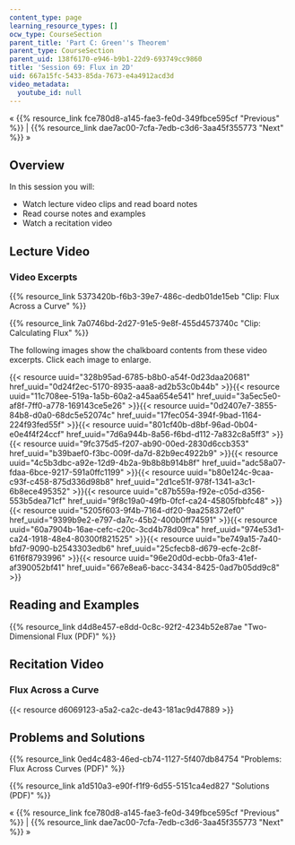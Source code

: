 ```yaml
---
content_type: page
learning_resource_types: []
ocw_type: CourseSection
parent_title: 'Part C: Green''s Theorem'
parent_type: CourseSection
parent_uid: 138f6170-e946-b9b1-22d9-693749cc9860
title: 'Session 69: Flux in 2D'
uid: 667a15fc-5433-85da-7673-e4a4912acd3d
video_metadata:
  youtube_id: null
---
```


« {{% resource_link fce780d8-a145-fae3-fe0d-349fbce595cf "Previous" %}} | {{% resource_link dae7ac00-7cfa-7edb-c3d6-3aa45f355773 "Next" %}} »

Overview
--------

In this session you will:

*   Watch lecture video clips and read board notes
*   Read course notes and examples
*   Watch a recitation video

Lecture Video
-------------

### Video Excerpts

{{% resource_link 5373420b-f6b3-39e7-486c-dedb01de15eb "Clip: Flux Across a Curve" %}}

{{% resource_link 7a0746bd-2d27-91e5-9e8f-455d4573740c "Clip: Calculating Flux" %}}

The following images show the chalkboard contents from these video excerpts. Click each image to enlarge.

{{< resource uuid="328b95ad-6785-b8b0-a54f-0d23daa20681" href_uuid="0d24f2ec-5170-8935-aaa8-ad2b53c0b44b" >}}{{< resource uuid="11c708ee-519a-1a5b-60a2-a45aa654e541" href_uuid="3a5ec5e0-af8f-7ff0-a778-169143ce5e26" >}}{{< resource uuid="0d2407e7-3855-84b8-d0a0-68dc5e52074c" href_uuid="17fec054-394f-9bad-1164-224f93fed55f" >}}{{< resource uuid="801cf40b-d8bf-96ad-0b04-e0e4f4f24ccf" href_uuid="7d6a944b-8a56-f6bd-d112-7a832c8a5ff3" >}}  
{{< resource uuid="9fc375d5-f207-ab90-00ed-2830d6ccb353" href_uuid="b39baef0-f3bc-009f-da7d-82b9ec4922b9" >}}{{< resource uuid="4c5b3dbc-a92e-12d9-4b2a-9b8b8b914b8f" href_uuid="adc58a07-fdaa-6bce-9217-591a0ffc1199" >}}{{< resource uuid="b80e124c-9caa-c93f-c458-875d336d98b8" href_uuid="2d1ce51f-978f-1341-a3c1-6b8ece495352" >}}{{< resource uuid="c87b559a-f92e-c05d-d356-553b5dea71cf" href_uuid="9f8c19a0-49fb-0fcf-ca24-45805fbbfc48" >}}  
{{< resource uuid="5205f603-9f4b-7164-df20-9aa258372ef0" href_uuid="9399b9e2-e797-da7c-45b2-400b0ff74591" >}}{{< resource uuid="60a7904b-16ae-cefc-c20c-3cd4b78d09ca" href_uuid="974e53d1-ca24-1918-48e4-80300f821525" >}}{{< resource uuid="be749a15-7a40-bfd7-9090-b2543303edb6" href_uuid="25cfecb8-d679-ecfe-2c8f-61f6f8793996" >}}{{< resource uuid="96e20d0d-ecbb-0fa3-41ef-af390052bf41" href_uuid="667e8ea6-bacc-3434-8425-0ad7b05dd9c8" >}}

Reading and Examples
--------------------

{{% resource_link d4d8e457-e8dd-0c8c-92f2-4234b52e87ae "Two-Dimensional Flux (PDF)" %}}

Recitation Video
----------------

### Flux Across a Curve

{{< resource d6069123-a5a2-ca2c-de43-181ac9d47889 >}}

Problems and Solutions
----------------------

{{% resource_link 0ed4c483-46ed-cb74-1127-5f407db84754 "Problems: Flux Across Curves (PDF)" %}}

{{% resource_link a1d510a3-e90f-f1f9-6d55-5151ca4ed827 "Solutions (PDF)" %}}

« {{% resource_link fce780d8-a145-fae3-fe0d-349fbce595cf "Previous" %}} | {{% resource_link dae7ac00-7cfa-7edb-c3d6-3aa45f355773 "Next" %}} »